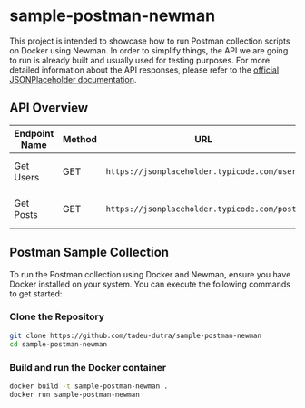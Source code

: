 # sample-postman-newman

This project is intended to showcase how to run Postman collection scripts on Docker using Newman. In order to simplify things, the API we are going to run is already built and usually used for testing purposes. For more detailed information about the API responses, please refer to the [official JSONPlaceholder documentation](https://jsonplaceholder.typicode.com/).


## API Overview

| Endpoint Name | Method | URL                                    | Description                  |
|---------------|--------|----------------------------------------|------------------------------|
| Get Users     | GET    | `https://jsonplaceholder.typicode.com/users` | Retrieves a list of users.   |
| Get Posts     | GET    | `https://jsonplaceholder.typicode.com/posts` | Retrieves a list of posts.   |


## Postman Sample Collection

To run the Postman collection using Docker and Newman, ensure you have Docker installed on your system. You can execute the following commands to get started:


### Clone the Repository

```bash
git clone https://github.com/tadeu-dutra/sample-postman-newman
cd sample-postman-newman
```


### Build and run the Docker container

```bash
docker build -t sample-postman-newman .
docker run sample-postman-newman
```


